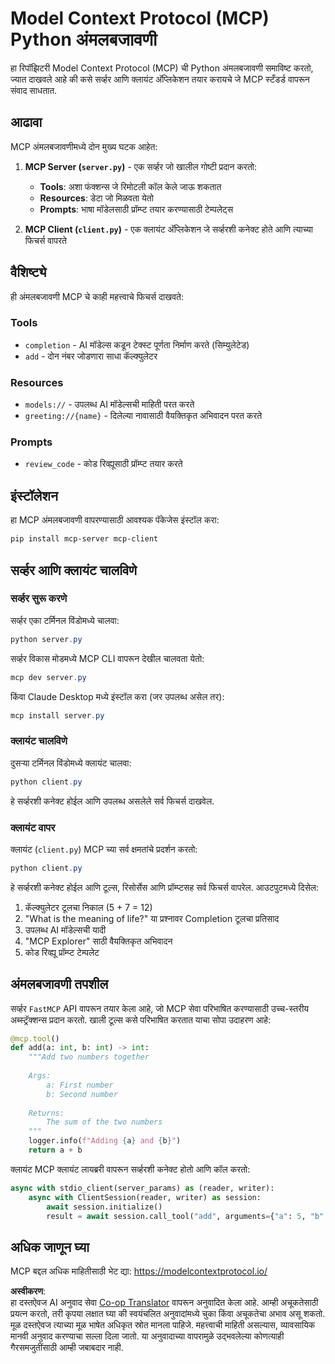 <!--
CO_OP_TRANSLATOR_METADATA:
{
  "original_hash": "706b9b075dc484b73a053e6e9c709b4b",
  "translation_date": "2025-05-25T13:29:17+00:00",
  "source_file": "04-PracticalImplementation/samples/python/README.md",
  "language_code": "mr"
}
-->
# Model Context Protocol (MCP) Python अंमलबजावणी

हा रिपॉझिटरी Model Context Protocol (MCP) ची Python अंमलबजावणी समाविष्ट करतो, ज्यात दाखवले आहे की कसे सर्व्हर आणि क्लायंट अ‍ॅप्लिकेशन तयार करायचे जे MCP स्टँडर्ड वापरून संवाद साधतात.

## आढावा

MCP अंमलबजावणीमध्ये दोन मुख्य घटक आहेत:

1. **MCP Server (`server.py`)** - एक सर्व्हर जो खालील गोष्टी प्रदान करतो:
   - **Tools**: अशा फंक्शन्स जे रिमोटली कॉल केले जाऊ शकतात
   - **Resources**: डेटा जो मिळवता येतो
   - **Prompts**: भाषा मॉडेलसाठी प्रॉम्प्ट तयार करण्यासाठी टेम्पलेट्स

2. **MCP Client (`client.py`)** - एक क्लायंट अ‍ॅप्लिकेशन जे सर्व्हरशी कनेक्ट होते आणि त्याच्या फिचर्स वापरते

## वैशिष्ट्ये

ही अंमलबजावणी MCP चे काही महत्त्वाचे फिचर्स दाखवते:

### Tools
- `completion` - AI मॉडेल्स कडून टेक्स्ट पूर्णता निर्माण करते (सिम्युलेटेड)
- `add` - दोन नंबर जोडणारा साधा कॅल्क्युलेटर

### Resources
- `models://` - उपलब्ध AI मॉडेल्सची माहिती परत करते
- `greeting://{name}` - दिलेल्या नावासाठी वैयक्तिकृत अभिवादन परत करते

### Prompts
- `review_code` - कोड रिव्ह्यूसाठी प्रॉम्प्ट तयार करते

## इंस्टॉलेशन

हा MCP अंमलबजावणी वापरण्यासाठी आवश्यक पॅकेजेस इंस्टॉल करा:

```powershell
pip install mcp-server mcp-client
```

## सर्व्हर आणि क्लायंट चालविणे

### सर्व्हर सुरू करणे

सर्व्हर एका टर्मिनल विंडोमध्ये चालवा:

```powershell
python server.py
```

सर्व्हर विकास मोडमध्ये MCP CLI वापरून देखील चालवता येतो:

```powershell
mcp dev server.py
```

किंवा Claude Desktop मध्ये इंस्टॉल करा (जर उपलब्ध असेल तर):

```powershell
mcp install server.py
```

### क्लायंट चालविणे

दुसऱ्या टर्मिनल विंडोमध्ये क्लायंट चालवा:

```powershell
python client.py
```

हे सर्व्हरशी कनेक्ट होईल आणि उपलब्ध असलेले सर्व फिचर्स दाखवेल.

### क्लायंट वापर

क्लायंट (`client.py`) MCP च्या सर्व क्षमतांचे प्रदर्शन करतो:

```powershell
python client.py
```

हे सर्व्हरशी कनेक्ट होईल आणि टूल्स, रिसोर्सेस आणि प्रॉम्प्टसह सर्व फिचर्स वापरेल. आउटपुटमध्ये दिसेल:

1. कॅल्क्युलेटर टूलचा निकाल (5 + 7 = 12)
2. "What is the meaning of life?" या प्रश्नावर Completion टूलचा प्रतिसाद
3. उपलब्ध AI मॉडेल्सची यादी
4. "MCP Explorer" साठी वैयक्तिकृत अभिवादन
5. कोड रिव्ह्यू प्रॉम्प्ट टेम्पलेट

## अंमलबजावणी तपशील

सर्व्हर `FastMCP` API वापरून तयार केला आहे, जो MCP सेवा परिभाषित करण्यासाठी उच्च-स्तरीय अब्स्ट्रॅक्शन्स प्रदान करतो. खाली टूल्स कसे परिभाषित करतात याचा सोपा उदाहरण आहे:

```python
@mcp.tool()
def add(a: int, b: int) -> int:
    """Add two numbers together
    
    Args:
        a: First number
        b: Second number
    
    Returns:
        The sum of the two numbers
    """
    logger.info(f"Adding {a} and {b}")
    return a + b
```

क्लायंट MCP क्लायंट लायब्ररी वापरून सर्व्हरशी कनेक्ट होतो आणि कॉल करतो:

```python
async with stdio_client(server_params) as (reader, writer):
    async with ClientSession(reader, writer) as session:
        await session.initialize()
        result = await session.call_tool("add", arguments={"a": 5, "b": 7})
```

## अधिक जाणून घ्या

MCP बद्दल अधिक माहितीसाठी भेट द्या: https://modelcontextprotocol.io/

**अस्वीकरण**:  
हा दस्तऐवज AI अनुवाद सेवा [Co-op Translator](https://github.com/Azure/co-op-translator) वापरून अनुवादित केला आहे. आम्ही अचूकतेसाठी प्रयत्न करतो, तरी कृपया लक्षात घ्या की स्वयंचलित अनुवादांमध्ये चुका किंवा अचूकतेचा अभाव असू शकतो. मूळ दस्तऐवज त्याच्या मूळ भाषेत अधिकृत स्रोत मानला पाहिजे. महत्त्वाची माहिती असल्यास, व्यावसायिक मानवी अनुवाद करण्याचा सल्ला दिला जातो. या अनुवादाच्या वापरामुळे उद्भवलेल्या कोणत्याही गैरसमजुतींसाठी आम्ही जबाबदार नाही.